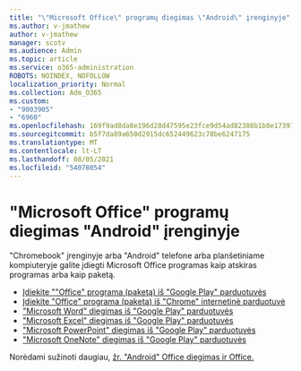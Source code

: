 ```yaml
---
title: "\"Microsoft Office\" programų diegimas \"Android\" įrenginyje"
ms.author: v-jmathew
author: v-jmathew
manager: scotv
ms.audience: Admin
ms.topic: article
ms.service: o365-administration
ROBOTS: NOINDEX, NOFOLLOW
localization_priority: Normal
ms.collection: Adm_O365
ms.custom:
- "9003905"
- "6960"
ms.openlocfilehash: 169f9ad8da8e196d28d47595e23fce9d54ad82388b1b8e173971663b3d83d3f4
ms.sourcegitcommit: b5f7da89a650d2915dc652449623c78be6247175
ms.translationtype: MT
ms.contentlocale: lt-LT
ms.lasthandoff: 08/05/2021
ms.locfileid: "54078054"
---
```

# <a name="install-microsoft-office-apps-on-an-android-device"></a>"Microsoft Office" programų diegimas "Android" įrenginyje

"Chromebook" įrenginyje arba "Android" telefone arba planšetiniame kompiuteryje galite įdiegti Microsoft Office programas kaip atskiras programas arba kaip paketą.

- [Įdiekite ""Office" programa (paketą) iš "Google Play" parduotuvės](https://go.microsoft.com/fwlink/?linkid=2137009)
- [Įdiekite "Office" programa (paketą) iš "Chrome" internetinė parduotuvė](https://go.microsoft.com/fwlink/?linkid=2137212)
- ["Microsoft Word" diegimas iš "Google Play" parduotuvės](https://go.microsoft.com/fwlink/?linkid=2136994)
- ["Microsoft Excel" diegimas iš "Google Play" parduotuvės](https://go.microsoft.com/fwlink/?linkid=2137120)
- ["Microsoft PowerPoint" diegimas iš "Google Play" parduotuvės](https://go.microsoft.com/fwlink/?linkid=2137121)
- ["Microsoft OneNote" diegimas iš "Google Play" parduotuvės](https://go.microsoft.com/fwlink/?linkid=2137211)

Norėdami sužinoti daugiau, [žr. "Android" Office diegimas ir Office.](https://go.microsoft.com/fwlink/?linkid=2135287)
